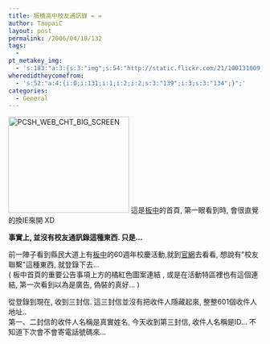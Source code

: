 ```yaml
---
title: 板橋高中校友通訊錄 = =
author: TaopaiC
layout: post
permalink: /2006/04/18/132
tags:
  - 
pt_metakey_img:
  - 's:183:"a:3:{s:3:"img";s:54:"http://static.flickr.com/21/100131009_7598899da2_m.jpg";s:3:"alt";s:23:"PCSH_WEB_CHT_BIG_SCREEN";s:3:"url";s:46:"http://www.flickr.com/photos/taopaic/100131009";}";'
wheredidtheycomefrom:
  - 's:52:"a:4:{i:0;i:131;i:1;i:2;i:2;s:3:"139";i:3;s:3:"134";}";'
categories:
  - General
---
```

[<img src="http://static.flickr.com/21/100131009_7598899da2_m.jpg" width="240" height="191" alt="PCSH_WEB_CHT_BIG_SCREEN" border="0" />][1] 這是[板中][2]的首頁, 第一眼看到時, 會很直覺的換IE來開 XD

**事實上, 並沒有校友通訊錄這種東西. 只是&#8230;**<!--more-->

前一陣子看到縣民大道上有[板中][2]的60週年校慶活動,就到[官網][3]去看看, 想說有"校友聯繫"這種東西, 就登錄下去&#8230;  
( 板中首頁的重要公告事項上方的橘紅色圖案連結 , 或是在活動特區裡也有這個連結, 第一次看到以為是廣告, 偽裝的真好&#8230; )

從登錄到現在, 收到三封信. 這三封信並沒有把收件人隱藏起來, 整整601個收件人地址..  
第一、二封信的收件人名稱是真實姓名, 今天收到第三封信, 收件人名稱是ID&#8230; 不知道下次會不會寄電話號碼來&#8230;

 [1]: http://www.flickr.com/photos/taopaic/100131009
 [2]: http://www.pcsh.tpc.edu.tw/
 [3]: http://203.64.161.15/60pcsh/index.html
